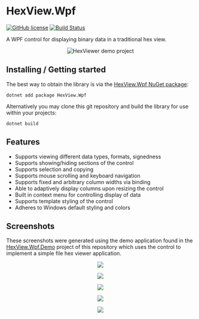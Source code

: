 # HexView.Wpf
[![GitHub license](https://img.shields.io/badge/license-MIT-blue.svg?style=flat)](https://github.com/fjeremic/HexView.Wpf/blob/master/LICENSE)
[![Build Status](https://fjeremic.visualstudio.com/HexView.Wpf/_apis/build/status/fjeremic.HexView.Wpf?branchName=master)](https://fjeremic.visualstudio.com/HexView.Wpf/_build/latest?definitionId=2&branchName=master)

A WPF control for displaying binary data in a traditional hex view.

<p align="center">
 <img align="center" alt="HexViewer demo project" src="https://user-images.githubusercontent.com/16259104/81234100-195c5700-8fc6-11ea-8f30-3d486b4db6a0.png"/>
</p>

## Installing / Getting started

The best way to obtain the library is via the [HexView.Wpf NuGet package](https://www.nuget.org/packages/HexView.Wpf/):
 
```shell
dotnet add package HexView.Wpf
```

Alternatively you may clone this git repository and build the library for use within your projects:

```shell
dotnet build
```

## Features

- Supports viewing different data types, formats, signedness
- Supports showing/hiding sections of the control
- Supports selection and copying
- Supports mouse scrolling and keyboard navigation
- Supports fixed and arbitrary column widths via binding
- Able to adaptively display columns upon resizing the control
- Built in context menu for controlling display of data
- Supports template styling of the control
- Adheres to Windows default styling and colors

## Screenshots

These screenshots were generated using the demo application found in the [HexView.Wpf.Demo](/HexView.Wpf.Demo) project of this repository which uses the control to implement a simple file hex viewer application.

<p align="center">
  <img align="center" src="https://user-images.githubusercontent.com/16259104/81235055-0f3b5800-8fc8-11ea-93f8-74535bd0ead2.gif"/>
</p>
<p align="center">
  <img align="center" src="https://user-images.githubusercontent.com/16259104/81234300-807a0b80-8fc6-11ea-9b36-02aa74be4c83.png"/>
</p>
<p align="center">
  <img align="center" src="https://user-images.githubusercontent.com/16259104/81234315-88d24680-8fc6-11ea-9c7d-a961ca995cf3.png"/> 
</p>
<p align="center">
  <img align="center" src="https://user-images.githubusercontent.com/16259104/81234349-92f44500-8fc6-11ea-9dc7-bf24c1fc4a4b.png"/>
</p>
<p align="center">
  <img align="center" src="https://user-images.githubusercontent.com/16259104/81234367-9a1b5300-8fc6-11ea-8e75-0eade884bc9b.png"/> 
</p>